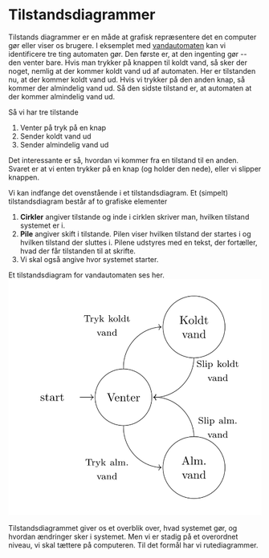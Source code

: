 # Tilstandsdiagrammer
Tilstands diagrammer er en måde at grafisk repræsentere det en computer gør eller viser os brugere. I eksemplet med [vandautomaten](./pc.md#et-eksempel) kan vi identificere tre ting automaten gør. Den første er, at den ingenting gør -- den venter bare. Hvis man trykker på knappen til koldt vand, så sker der noget, nemlig at der kommer koldt vand ud af automaten. Her er tilstanden nu, at der kommer koldt vand ud. Hvis vi trykker på den anden knap, så kommer der almindelig vand ud. Så den sidste tilstand er, at automaten at der kommer almindelig vand ud.

Så vi har tre tilstande
1. Venter på tryk på en knap
2. Sender koldt vand ud
3. Sender almindelig vand ud

Det interessante er så, hvordan vi kommer fra en tilstand til en anden. Svaret er at vi enten trykker på en knap (og holder den nede), eller vi slipper knappen. 

Vi kan indfange det ovenstående i et tilstandsdiagram. Et (simpelt) tilstandsdiagram består af to grafiske elementer
1. **Cirkler** angiver tilstande og inde i cirklen skriver man, hvilken tilstand systemet er i.
2. **Pile** angiver skift i tilstande. Pilen viser hvilken tilstand der startes i og hvilken tilstand der sluttes i. Pilene udstyres med en tekst, der fortæller, hvad der får tilstanden til at skrifte.
3. Vi skal også angive hvor systemet starter.

Et tilstandsdiagram for vandautomaten ses her.
![Tilstandsdiagram for vandautomat](./assets/programmer/tilstandvand.png)

Tilstandsdiagrammet giver os et overblik over, hvad systemet gør, og hvordan ændringer sker i systemet. Men vi er stadig på et overordnet niveau, vi skal tættere på computeren. Til det formål har vi rutediagrammer.